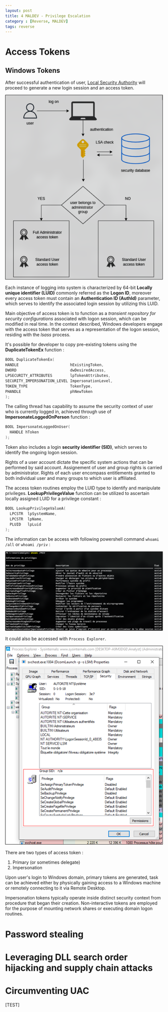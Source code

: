 ```yaml
---
layout: post
title: 4 MALDEV - Privilege Escalation
category : [Reverse, MALDEV]
tags: reverse
---
```


# Access Tokens


## Windows Tokens 

After successful authentication of user, [Local Security Authority](https://learn.microsoft.com/en-us/windows-server/security/windows-authentication/credentials-processes-in-windows-authentication) will proceed to generate a new login session and an access token.

![token](assets/images/maldev/4/token.png)

Each instance of logging into system is characterized by 64-bit **Locally unique identifier (LUID)** commonly referred as the **Logon ID**, moreover every access token must contain an **Authentication ID (AuthId)** parameter, which serves to identify the associated login session by utilizing this LUID.

Main objective of access token is to function as a *transient repository for security configurations* associated with logon session, which can be modified in real time. In the context described, Windows developers engage with the access token that serves as a representation of the logon session, residing with the *lsass* process.

It's possible for developer to copy pre-existing tokens using the **DuplicateTokenEx** function :

```c 
BOOL DuplicateTokenEx(
HANDLE                       hExistingToken,
DWORD                        dwDesiredAccess,
LPSECURITY_ATTRIBUTES        lpTokenAttributes,
SECURITY_IMPERSONATION_LEVEL ImpersonationLevel,
TOKEN_TYPE                   TokenType,
PHANDLE                      phNewToken
);
```

The calling thread has capability to assume the security context of user who is currently logged in, achieved through use of **ImpersonateLoggedOnPerson** function :

```c 
BOOL ImpersonateLoggedOnUser(
  HANDLE hToken
);
```

Token also includes a login **security identifier (SID)**, which serves to identify the ongoing logon session.

Rights of a user account dictate the specific system actions that can be performed by said account.
Assignement of user and group rights is carried by administrator. Rights of each user encompass entitlements granted to both individual user and many groups to which user is affiliated.

The access token routines employ the LUID type to identify and manipulate privileges.
**LookupPrivilegeValue** function can be utilized to ascertain locally assigned LUID for a privilege constant :

```c 
BOOL LookupPrivilegeValueA(
  LPCSTR  lpSystemName,
  LPCSTR  lpName,
  PLUID   lpLuid
);
```

The information can be access with following powershell command `whoami /all` or `whoami /priv` :

![priv](assets/images/maldev/4/whoami.png)

It could also be accessed with `Process Explorer`.

![priv](assets/images/maldev/4/processexplorer.png)

There are two types of access token :
1. Primary (or sometimes delegate)
2. Impersonation

Upon user's login to Windows domain, primary tokens are generated, task can be achieved either by physically gaining access to a Windows machine or remotely connecting to it via Remote Desktop.

Impersonation tokens typically operate inside distinct security context from procedure that began their creation. Non-interactive tokens are employed for the purpose of mounting network shares or executing domain logon routines.

# Password stealing

# Leveraging DLL search order hijacking and supply chain attacks

# Circumventing UAC 

[TEST]
